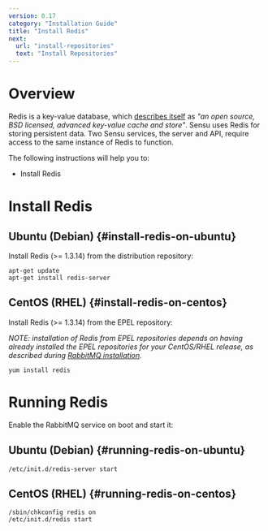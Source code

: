 ```yaml
---
version: 0.17
category: "Installation Guide"
title: "Install Redis"
next:
  url: "install-repositories"
  text: "Install Repositories"
---
```


# Overview

Redis is a key-value database, which [describes itself](http://redis.io/topics/introduction) as _"an open source, BSD licensed, advanced key-value cache and store"_. Sensu uses Redis for storing persistent data. Two Sensu services, the server and API, require access to the same instance of Redis to function.

The following instructions will help you to:

- Install Redis

# Install Redis

## Ubuntu (Debian) {#install-redis-on-ubuntu}

Install Redis (>= 1.3.14) from the distribution repository:

~~~ shell
apt-get update
apt-get install redis-server
~~~

## CentOS (RHEL) {#install-redis-on-centos}

Install Redis (>= 1.3.14) from the EPEL repository:

_NOTE: installation of Redis from EPEL repositories depends on having already installed the EPEL repositories for your CentOS/RHEL release, as described during [RabbitMQ installation](install-rabbitmq#install-rabbitmq-on-centos-step-1)._

~~~ shell
yum install redis
~~~

# Running Redis

Enable the RabbitMQ service on boot and start it:

## Ubuntu (Debian) {#running-redis-on-ubuntu}

~~~ shell
/etc/init.d/redis-server start
~~~

## CentOS (RHEL) {#running-redis-on-centos}

~~~ shell
/sbin/chkconfig redis on
/etc/init.d/redis start
~~~
